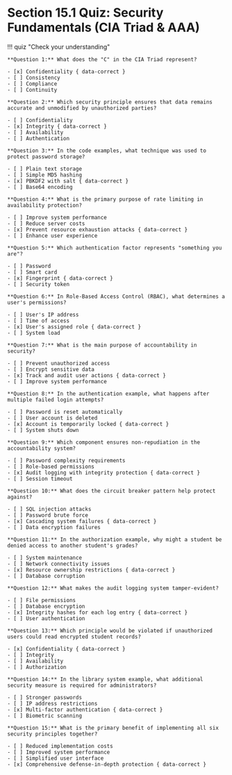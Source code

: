 # Section 15.1 Quiz: Security Fundamentals (CIA Triad & AAA)

!!! quiz "Check your understanding"

    **Question 1:** What does the "C" in the CIA Triad represent?

    - [x] Confidentiality { data-correct }
    - [ ] Consistency
    - [ ] Compliance
    - [ ] Continuity

    **Question 2:** Which security principle ensures that data remains accurate and unmodified by unauthorized parties?

    - [ ] Confidentiality
    - [x] Integrity { data-correct }
    - [ ] Availability
    - [ ] Authentication

    **Question 3:** In the code examples, what technique was used to protect password storage?

    - [ ] Plain text storage
    - [ ] Simple MD5 hashing
    - [x] PBKDF2 with salt { data-correct }
    - [ ] Base64 encoding

    **Question 4:** What is the primary purpose of rate limiting in availability protection?

    - [ ] Improve system performance
    - [ ] Reduce server costs
    - [x] Prevent resource exhaustion attacks { data-correct }
    - [ ] Enhance user experience

    **Question 5:** Which authentication factor represents "something you are"?

    - [ ] Password
    - [ ] Smart card
    - [x] Fingerprint { data-correct }
    - [ ] Security token

    **Question 6:** In Role-Based Access Control (RBAC), what determines a user's permissions?

    - [ ] User's IP address
    - [ ] Time of access
    - [x] User's assigned role { data-correct }
    - [ ] System load

    **Question 7:** What is the main purpose of accountability in security?

    - [ ] Prevent unauthorized access
    - [ ] Encrypt sensitive data
    - [x] Track and audit user actions { data-correct }
    - [ ] Improve system performance

    **Question 8:** In the authentication example, what happens after multiple failed login attempts?

    - [ ] Password is reset automatically
    - [ ] User account is deleted
    - [x] Account is temporarily locked { data-correct }
    - [ ] System shuts down

    **Question 9:** Which component ensures non-repudiation in the accountability system?

    - [ ] Password complexity requirements
    - [ ] Role-based permissions
    - [x] Audit logging with integrity protection { data-correct }
    - [ ] Session timeout

    **Question 10:** What does the circuit breaker pattern help protect against?

    - [ ] SQL injection attacks
    - [ ] Password brute force
    - [x] Cascading system failures { data-correct }
    - [ ] Data encryption failures

    **Question 11:** In the authorization example, why might a student be denied access to another student's grades?

    - [ ] System maintenance
    - [ ] Network connectivity issues
    - [x] Resource ownership restrictions { data-correct }
    - [ ] Database corruption

    **Question 12:** What makes the audit logging system tamper-evident?

    - [ ] File permissions
    - [ ] Database encryption
    - [x] Integrity hashes for each log entry { data-correct }
    - [ ] User authentication

    **Question 13:** Which principle would be violated if unauthorized users could read encrypted student records?

    - [x] Confidentiality { data-correct }
    - [ ] Integrity
    - [ ] Availability
    - [ ] Authorization

    **Question 14:** In the library system example, what additional security measure is required for administrators?

    - [ ] Stronger passwords
    - [ ] IP address restrictions
    - [x] Multi-factor authentication { data-correct }
    - [ ] Biometric scanning

    **Question 15:** What is the primary benefit of implementing all six security principles together?

    - [ ] Reduced implementation costs
    - [ ] Improved system performance
    - [ ] Simplified user interface
    - [x] Comprehensive defense-in-depth protection { data-correct }
